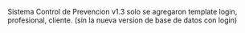 Sistema Control de Prevencion v1.3 solo se agregaron template login, profesional, cliente. (sin la nueva version de base de datos con login)
